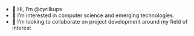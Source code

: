 - 👋 Hi, I’m @cyrilkups
- 👀 I’m interested in computer science and emerging technologies.
- 💞️ I’m looking to collaborate on project development around my field of interest


<!---
cyrilkups/cyrilkups is a ✨ special ✨ repository because its `README.md` (this file) appears on your GitHub profile.
You can click the Preview link to take a look at your changes.
--->

